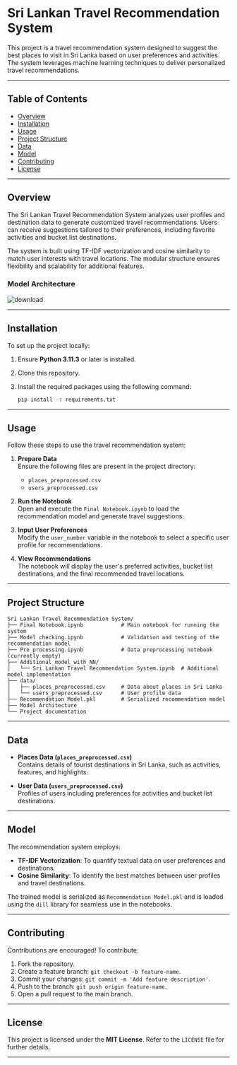 # Sri Lankan Travel Recommendation System

This project is a travel recommendation system designed to suggest the best places to visit in Sri Lanka based on user preferences and activities. The system leverages machine learning techniques to deliver personalized travel recommendations.

---

## Table of Contents

- [Overview](#overview)  
- [Installation](#installation)  
- [Usage](#usage)  
- [Project Structure](#project-structure)  
- [Data](#data)  
- [Model](#model)  
- [Contributing](#contributing)  
- [License](#license)  

---

## Overview

The Sri Lankan Travel Recommendation System analyzes user profiles and destination data to generate customized travel recommendations. Users can receive suggestions tailored to their preferences, including favorite activities and bucket list destinations. 

The system is built using TF-IDF vectorization and cosine similarity to match user interests with travel locations. The modular structure ensures flexibility and scalability for additional features.

### Model Architecture
![download](https://github.com/user-attachments/assets/ea6771f9-c590-485b-8c69-0c420c27ec54)

---

## Installation

To set up the project locally:  

1. Ensure **Python 3.11.3** or later is installed.  
2. Clone this repository.  
3. Install the required packages using the following command:

    ```bash
    pip install -r requirements.txt
    ```

---

## Usage

Follow these steps to use the travel recommendation system:

1. **Prepare Data**  
   Ensure the following files are present in the project directory:
   - `places_preprocessed.csv`  
   - `users_preprocessed.csv`  

2. **Run the Notebook**  
   Open and execute the `Final Notebook.ipynb` to load the recommendation model and generate travel suggestions.

3. **Input User Preferences**  
   Modify the `user_number` variable in the notebook to select a specific user profile for recommendations.

4. **View Recommendations**  
   The notebook will display the user's preferred activities, bucket list destinations, and the final recommended travel locations.

---

## Project Structure

```plaintext
Sri Lankan Travel Recommendation System/
├── Final Notebook.ipynb            # Main notebook for running the system
├── Model checking.ipynb            # Validation and testing of the recommendation model
├── Pre processing.ipynb            # Data preprocessing notebook (currently empty)
├── Additional_model_with_NN/
│   └── Sri Lankan Travel Recommendation System.ipynb  # Additional model implementation
├── data/
│   ├── places_preprocessed.csv     # Data about places in Sri Lanka
│   └── users_preprocessed.csv      # User profile data
├── Recommendation Model.pkl        # Serialized recommendation model
├── Model Architecture   
└── Project documentation 
```

---

## Data

- **Places Data (`places_preprocessed.csv`)**  
  Contains details of tourist destinations in Sri Lanka, such as activities, features, and highlights.  

- **User Data (`users_preprocessed.csv`)**  
  Profiles of users including preferences for activities and bucket list destinations.  

---

## Model

The recommendation system employs:  
- **TF-IDF Vectorization**: To quantify textual data on user preferences and destinations.  
- **Cosine Similarity**: To identify the best matches between user profiles and travel destinations.

The trained model is serialized as `Recommendation Model.pkl` and is loaded using the `dill` library for seamless use in the notebooks.

---

## Contributing

Contributions are encouraged! To contribute:

1. Fork the repository.  
2. Create a feature branch: `git checkout -b feature-name`.  
3. Commit your changes: `git commit -m 'Add feature description'`.  
4. Push to the branch: `git push origin feature-name`.  
5. Open a pull request to the main branch.

---

## License

This project is licensed under the **MIT License**. Refer to the `LICENSE` file for further details.

---
